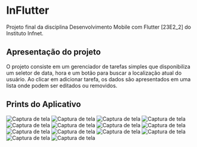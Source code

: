 # InFlutter

Projeto final da disciplina Desenvolvimento Mobile com Flutter [23E2_2] do Instituto Infnet. 

## Apresentação do projeto

O projeto consiste em um gerenciador de tarefas simples que disponibiliza um seletor de data, hora e um botão para buscar a localização atual do usuário. Ao clicar em adicionar tarefa, os dados são apresentados em uma lista onde podem ser editados ou removidos.

## Prints do Aplicativo

![Captura de tela](./lib/prtscr/1.jpeg)
![Captura de tela](./lib/prtscr/2.jpeg)
![Captura de tela](./lib/prtscr/3.jpeg)
![Captura de tela](./lib/prtscr/4.jpeg)
![Captura de tela](./lib/prtscr/5.jpeg)
![Captura de tela](./lib/prtscr/6.jpeg)
![Captura de tela](./lib/prtscr/7.jpeg)
![Captura de tela](./lib/prtscr/8.jpeg)
![Captura de tela](./lib/prtscr/9.jpeg)
![Captura de tela](./lib/prtscr/10.jpeg)
![Captura de tela](./lib/prtscr/11.jpeg)
![Captura de tela](./lib/prtscr/12.jpeg)
![Captura de tela](./lib/prtscr/13.jpeg)
![Captura de tela](./lib/prtscr/14.jpeg)

